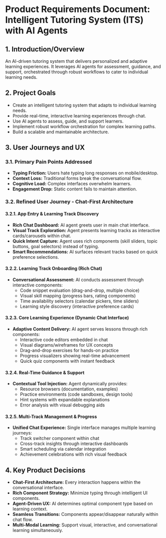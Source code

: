 # Product Requirements Document: Intelligent Tutoring System (ITS) with AI Agents

## 1. Introduction/Overview

An AI-driven tutoring system that delivers personalized and adaptive learning experiences. It leverages AI agents for assessment, guidance, and support, orchestrated through robust workflows to cater to individual learning needs.

## 2. Project Goals

- Create an intelligent tutoring system that adapts to individual learning needs.
- Provide real-time, interactive learning experiences through chat.
- Use AI agents to assess, guide, and support learners.
- Implement robust workflow orchestration for complex learning paths.
- Build a scalable and maintainable architecture.

## 3. User Journeys and UX

### 3.1. Primary Pain Points Addressed

- **Typing Friction:** Users hate typing long responses on mobile/desktop.
- **Context Loss:** Traditional forms break the conversational flow.
- **Cognitive Load:** Complex interfaces overwhelm learners.
- **Engagement Drop:** Static content fails to maintain attention.

### 3.2. Refined User Journey - Chat-First Architecture

#### 3.2.1. App Entry & Learning Track Discovery

- **Rich Chat Dashboard:** AI agent greets user in main chat interface.
- **Visual Track Exploration:** Agent presents learning tracks as interactive cards/carousels within chat.
- **Quick Intent Capture:** Agent uses rich components (skill sliders, topic buttons, goal selectors) instead of typing.
- **Smart Recommendations:** AI surfaces relevant tracks based on quick preference selections.

#### 3.2.2. Learning Track Onboarding (Rich Chat)

- **Conversational Assessment:** AI conducts assessment through interactive components:
    - Code snippet evaluation (drag-and-drop, multiple choice)
    - Visual skill mapping (progress bars, rating components)
    - Time availability selectors (calendar pickers, time sliders)
    - Learning style discovery (interactive preference cards)

#### 3.2.3. Core Learning Experience (Dynamic Chat Interface)

- **Adaptive Content Delivery:** AI agent serves lessons through rich components:
    - Interactive code editors embedded in chat
    - Visual diagrams/wireframes for UX concepts
    - Drag-and-drop exercises for hands-on practice
    - Progress visualizers showing real-time advancement
    - Quick quiz components with instant feedback

#### 3.2.4. Real-Time Guidance & Support

- **Contextual Tool Injection:** Agent dynamically provides:
    - Resource browsers (documentation, examples)
    - Practice environments (code sandboxes, design tools)
    - Hint systems with expandable explanations
    - Error analysis with visual debugging aids

#### 3.2.5. Multi-Track Management & Progress

- **Unified Chat Experience:** Single interface manages multiple learning journeys:
    - Track switcher component within chat
    - Cross-track insights through interactive dashboards
    - Smart scheduling via calendar integration
    - Achievement celebrations with rich visual feedback

## 4. Key Product Decisions

- **Chat-First Architecture:** Every interaction happens within the conversational interface.
- **Rich Component Strategy:** Minimize typing through intelligent UI components.
- **Agent-Driven UX:** AI determines optimal component type based on learning context.
- **Seamless Transitions:** Components appear/disappear naturally within chat flow.
- **Multi-Modal Learning:** Support visual, interactive, and conversational learning simultaneously.

